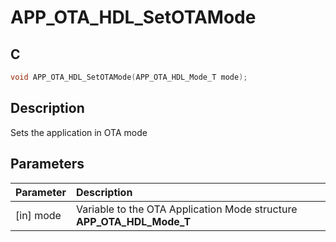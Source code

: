 # APP_OTA_HDL_SetOTAMode

## C

```c
void APP_OTA_HDL_SetOTAMode(APP_OTA_HDL_Mode_T mode);
```

## Description

Sets the application in OTA mode

## Parameters

|Parameter|Description|
|:---|:---|
|\[in\] mode|Variable to the OTA Application Mode structure **APP_OTA_HDL_Mode_T**|

